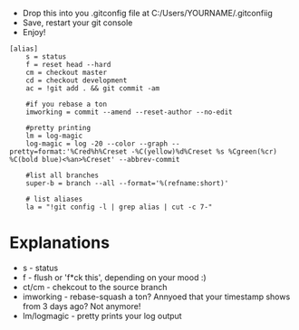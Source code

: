 * Drop this into you .gitconfig file at C:/Users/YOURNAME/.gitconfiig
* Save, restart your git console
* Enjoy!

```
[alias]
	s = status
	f = reset head --hard
	cm = checkout master
	cd = checkout development
	ac = !git add . && git commit -am
	
	#if you rebase a ton
	imworking = commit --amend --reset-author --no-edit

	#pretty printing
	lm = log-magic
	log-magic = log -20 --color --graph --pretty=format:'%Cred%h%Creset -%C(yellow)%d%Creset %s %Cgreen(%cr) %C(bold blue)<%an>%Creset' --abbrev-commit
	
	#list all branches
	super-b = branch --all --format='%(refname:short)'
	
	# list aliases
    la = "!git config -l | grep alias | cut -c 7-"
```

# Explanations

* s - status
* f - flush or 'f*ck this', depending on your mood :)
* ct/cm - chekcout to the source branch
* imworking - rebase-squash a ton? Annyoed that your timestamp shows from 3 days ago? Not anymore!
* lm/logmagic - pretty prints your log output
